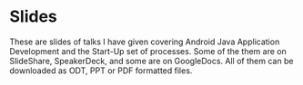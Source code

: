 Slides
=======

These are slides of talks I have given covering Android Java Application Development and the Start-Up
set of processes.  Some of the them are on SlideShare, SpeakerDeck, and some are on GoogleDocs. All of
them can be downloaded as ODT, PPT or PDF formatted files.


